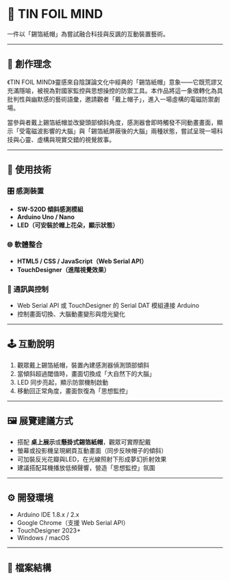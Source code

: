 # 🧠 TIN FOIL MIND

一件以「錫箔紙帽」為嘗試融合科技與反諷的互動裝置藝術。

---

## 🎨 創作理念

《TIN FOIL MIND》靈感來自陰謀論文化中經典的「錫箔紙帽」意象——它既荒謬又充滿隱喻，被視為對國家監控與思想操控的防禦工具。本作品將這一象徵轉化為具批判性與幽默感的藝術語彙，邀請觀者「戴上帽子」，進入一場虛構的電磁防禦劇場。

當參與者戴上錫箔紙帽並改變頭部傾斜角度，感測器會即時觸發不同動畫畫面，顯示「受電磁波影響的大腦」與「錫箔紙屏蔽後的大腦」兩種狀態，嘗試呈現一場科技與心靈、虛構與現實交錯的視覺敘事。

---

## 🧪 使用技術

### 🎛️ 感測裝置
- **SW-520D 傾斜感測模組**
- **Arduino Uno / Nano**
- **LED（可安裝於帽上花朵，顯示狀態）**

### 🌐 軟體整合
- **HTML5 / CSS / JavaScript（Web Serial API）**
- **TouchDesigner（進階視覺效果）**

### 📡 通訊與控制
- Web Serial API 或 TouchDesigner 的 Serial DAT 模組連接 Arduino
- 控制畫面切換、大腦動畫變形與燈光變化

---

## 🕹️ 互動說明

1. 觀眾戴上錫箔紙帽，裝置內建感測器偵測頭部傾斜
2. 當傾斜超過閾值時，畫面切換成「大自然下的大腦」
3. LED 同步亮起，顯示防禦機制啟動
4. 移動回正常角度，畫面恢復為「思想監控」

---

## 🖼️ 展覽建議方式

- 搭配 **桌上展示**或**懸掛式錫箔紙帽**，觀眾可實際配戴
- 螢幕或投影機呈現網頁互動畫面（同步反映帽子的傾斜）
- 可加裝反光花瓣與LED，在光線照射下形成夢幻折射效果
- 建議搭配耳機播放低頻聲響，營造「思想監控」氛圍

---

## ⚙️ 開發環境

- Arduino IDE 1.8.x / 2.x
- Google Chrome（支援 Web Serial API）
- TouchDesigner 2023+
- Windows / macOS

---

## 📁 檔案結構

